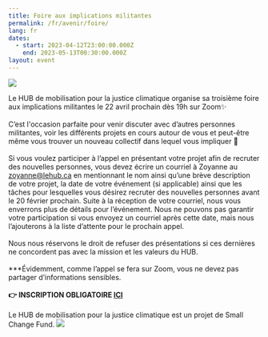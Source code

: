 ```yaml
---
title: Foire aux implications militantes
permalink: /fr/avenir/foire/
lang: fr
dates:
  - start: 2023-04-12T23:00:00.000Z
    end: 2023-05-13T00:30:00.000Z
layout: event
---
```

![](/media/foirev2.png)

Le HUB de mobilisation pour la justice climatique organise sa troisième foire aux implications militantes le 22 avril prochain dès 19h sur Zoom✨\
\
C’est l'occasion parfaite pour venir discuter avec d’autres personnes militantes, voir les différents projets en cours autour de vous et peut-être même vous trouver un nouveau collectif dans lequel vous impliquer 🌸\
\
Si vous voulez participer à l’appel en présentant votre projet afin de recruter des nouvelles personnes, vous devez écrire un courriel à Zoyanne au [zoyanne@lehub.ca](mailto:zoyanne@lehub.ca) en mentionnant le nom ainsi qu’une brève description de votre projet, la date de votre événement (si applicable) ainsi que les tâches pour lesquelles vous désirez recruter des nouvelles personnes avant le 20 février prochain. Suite à la réception de votre courriel, nous vous enverrons plus de détails pour l’événement. Nous ne pouvons pas garantir votre participation si vous envoyez un courriel après cette date, mais nous l’ajouterons à la liste d’attente pour le prochain appel. \
\
Nous nous réservons le droit de refuser des présentations si ces dernières ne concordent pas avec la mission et les valeurs du HUB.\
\
\*\**Évidemment, comme l’appel se fera sur Zoom, vous ne devez pas partager d’informations sensibles.\
**\
👉 INSCRIPTION OBLIGATOIRE [ICI](https://us02web.zoom.us/meeting/register/tZAkd-iqqzkjHdPfaVUmKP4mdnbJci-ell9F)**\
\
Le HUB de mobilisation pour la justice climatique est un projet de Small Change Fund.
![](/media/sans_titre_6_.png)